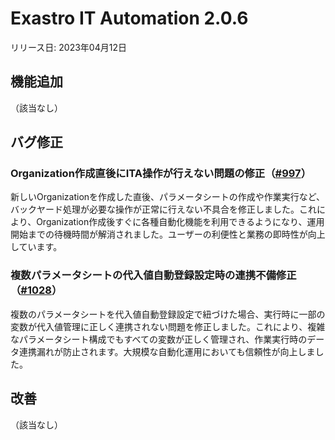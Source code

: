 # Exastro IT Automation 2.0.6

リリース日: 2023年04月12日

## 機能追加

（該当なし）

## バグ修正

### Organization作成直後にITA操作が行えない問題の修正（[#997](https://github.com/exastro-suite/exastro-it-automation/issues/997)）
新しいOrganizationを作成した直後、パラメータシートの作成や作業実行など、バックヤード処理が必要な操作が正常に行えない不具合を修正しました。これにより、Organization作成後すぐに各種自動化機能を利用できるようになり、運用開始までの待機時間が解消されました。ユーザーの利便性と業務の即時性が向上しています。

### 複数パラメータシートの代入値自動登録設定時の連携不備修正（[#1028](https://github.com/exastro-suite/exastro-it-automation/issues/1028)）
複数のパラメータシートを代入値自動登録設定で紐づけた場合、実行時に一部の変数が代入値管理に正しく連携されない問題を修正しました。これにより、複雑なパラメータシート構成でもすべての変数が正しく管理され、作業実行時のデータ連携漏れが防止されます。大規模な自動化運用においても信頼性が向上しました。

## 改善

（該当なし）

